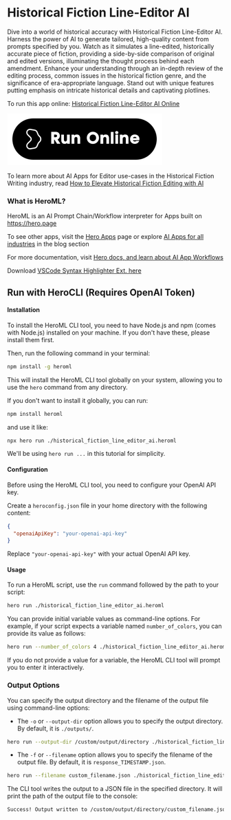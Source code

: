 # Historical Fiction Line-Editor AI

Dive into a world of historical accuracy with Historical Fiction Line-Editor AI. Harness the power of AI to generate tailored, high-quality content from prompts specified by you. Watch as it simulates a line-edited, historically accurate piece of fiction, providing a side-by-side comparison of original and edited versions, illuminating the thought process behind each amendment. Enhance your understanding through an in-depth review of the editing process, common issues in the historical fiction genre, and the significance of era-appropriate language. Stand out with unique features putting emphasis on intricate historical details and captivating plotlines.

To run this app online: [Historical Fiction Line-Editor AI Online](https://hero.page/app/historical-fiction-line-editor-ai-ai-powered-historical-fiction-editor/4wdHCMJzzSnfN8ZSJxYg)

[![Run Historical Fiction Line-Editor AI Online](/assets/run.svg)](https://hero.page/app/historical-fiction-line-editor-ai-ai-powered-historical-fiction-editor/4wdHCMJzzSnfN8ZSJxYg)

To learn more about AI Apps for Editor use-cases in the Historical Fiction Writing industry, read [How to Elevate Historical Fiction Editing with AI](https://hero.page/blog/ai/historical-fiction-writing/how-to-elevate-historical-fiction-editing-with-ai/170977)

### What is HeroML?
HeroML is an AI Prompt Chain/Workflow interpreter for Apps built on https://hero.page 

To see other apps, visit the [Hero Apps](https://hero.page/apps) page or explore [AI Apps for all industries](https://hero.page/blog) in the blog section

For more documentation, visit [Hero docs, and learn about AI App Workflows](https://hero.page/tutorials/introduction-to-heroml)

Download [VSCode Syntax Highlighter Ext. here](https://marketplace.visualstudio.com/items?itemName=hero-page.heroml)

## Run with HeroCLI (Requires OpenAI Token)

#### Installation

To install the HeroML CLI tool, you need to have Node.js and npm (comes with Node.js) installed on your machine. If you don't have these, please install them first. 

Then, run the following command in your terminal:

```bash
npm install -g heroml
```

This will install the HeroML CLI tool globally on your system, allowing you to use the `hero` command from any directory.

If you don't want to install it globally, you can run:

```bash
npm install heroml
```

and use it like:

```bash
npx hero run ./historical_fiction_line_editor_ai.heroml
```

We'll be using `hero run ...` in this tutorial for simplicity.

#### Configuration

Before using the HeroML CLI tool, you need to configure your OpenAI API key. 

Create a `heroconfig.json` file in your home directory with the following content:

```json
{
  "openaiApiKey": "your-openai-api-key"
}
```

Replace `"your-openai-api-key"` with your actual OpenAI API key.

#### Usage

To run a HeroML script, use the `run` command followed by the path to your script:

```bash
hero run ./historical_fiction_line_editor_ai.heroml
```

You can provide initial variable values as command-line options. For example, if your script expects a variable named `number_of_colors`, you can provide its value as follows:

```bash
hero run --number_of_colors 4 ./historical_fiction_line_editor_ai.heroml
```

If you do not provide a value for a variable, the HeroML CLI tool will prompt you to enter it interactively.

### Output Options

You can specify the output directory and the filename of the output file using command-line options:

- The `-o` or `--output-dir` option allows you to specify the output directory. By default, it is `./outputs/`.

```bash
hero run --output-dir /custom/output/directory ./historical_fiction_line_editor_ai.heroml
```

- The `-f` or `--filename` option allows you to specify the filename of the output file. By default, it is `response_TIMESTAMP.json`.

```bash
hero run --filename custom_filename.json ./historical_fiction_line_editor_ai.heroml
```

The CLI tool writes the output to a JSON file in the specified directory. It will print the path of the output file to the console:

```bash
Success! Output written to /custom/output/directory/custom_filename.json
```


